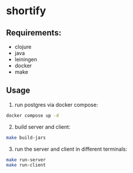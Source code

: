 # shortify

## Requirements:

- clojure
- java
- leiningen
- docker
- make

## Usage
1. run postgres via docker compose:
```bash
docker compose up -d
```

2. build server and client:
```bash
make build-jars
```

3. run the server and client in different terminals:
```bash
make run-server
make run-client
```
